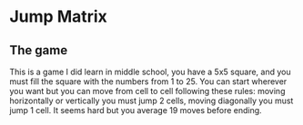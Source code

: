 # Jump Matrix

## The game

This is a game I did learn in middle school, you have a 5x5 square, and you must fill the
square with the numbers from 1 to 25. You can start wherever you want but you can move from cell
to cell following these rules: moving horizontally or vertically you must jump 2 cells,
moving diagonally you must jump 1 cell. It seems hard but you average 19 moves before
ending.
